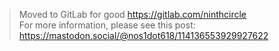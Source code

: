 > Moved to GitLab for good <https://gitlab.com/ninthcircle> <br>
> For more information, please see this post: <br>
> <https://mastodon.social/@nos1dot618/114136553929927622>
